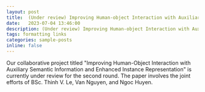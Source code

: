 ```yaml
---
layout: post
title:  (Under review) Improving Human-object Interaction with Auxiliary Semantic Information and Enhanced Instance Representation
date:   2023-07-04 13:46:00
description: (Under review) Improving Human-object Interaction with Auxiliary Semantic Information and Enhanced Instance Representation
tags: formatting links
categories: sample-posts
inline: false
---
```


Our collaborative project titled "Improving Human-Object Interaction with Auxiliary Semantic Information and Enhanced Instance Representation" is currently under review for the second round. The paper involves the joint efforts of BSc. Thinh V. Le, Van Nguyen, and Ngoc Huyen.
